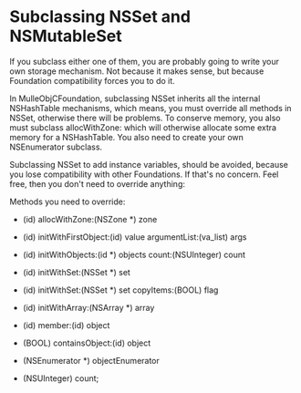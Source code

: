 Subclassing NSSet and NSMutableSet
==================================

If you subclass either one of them, you are probably going to write your own
storage mechanism. Not because it makes sense, but because Foundation compatibility
forces you to do it.

In MulleObjCFoundation, subclassing NSSet inherits all the internal NSHashTable mechanisms,
which means, you must override all methods in NSSet, otherwise there will be problems.
To conserve memory, you also must subclass allocWithZone: which will otherwise allocate some
extra memory for a NSHashTable. You also need to create your own NSEnumerator subclass.

Subclassing NSSet to add instance variables, should be avoided, because you lose
compatibility with other Foundations. If that's no concern. Feel free, then you don't
need to override anything:

Methods you need to override:

+ (id) allocWithZone:(NSZone *) zone

- (id) initWithFirstObject:(id) value 
argumentList:(va_list) args
- (id) initWithObjects:(id *) objects
count:(NSUInteger) count
- (id) initWithSet:(NSSet *) set 
- (id) initWithSet:(NSSet *) set 
copyItems:(BOOL) flag
- (id) initWithArray:(NSArray *) array

- (id) member:(id) object
- (BOOL) containsObject:(id) object
- (NSEnumerator *) objectEnumerator
- (NSUInteger) count;
